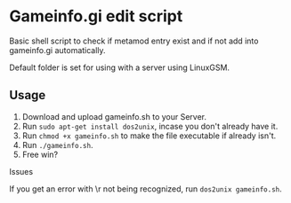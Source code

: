 # Gameinfo.gi edit script

Basic shell script to check if metamod entry exist and if not add into gameinfo.gi automatically.

Default folder is set for using with a server using LinuxGSM.

## Usage

1. Download and upload gameinfo.sh to your Server.
2. Run `sudo apt-get install dos2unix`, incase you don't already have it.
3. Run `chmod +x gameinfo.sh` to make the file executable if already isn't.
4. Run `./gameinfo.sh`.
5. Free win?

Issues

If you get an error with \r not being recognized, run `dos2unix gameinfo.sh`.
